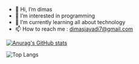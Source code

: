 - 👋 Hi, I’m dimas
- 👀 I’m interested in programming
- 🌱 I’m currently learning all about technology
- 📫 How to reach me : dimasjayadi7@gmail.com

[![Anurag's GitHub stats](https://github-readme-stats.vercel.app/api?username=dimasjayadi99)](https://github.com/dimasjayadi99/github-readme-stats)

![Top Langs](https://github-readme-stats.vercel.app/api/top-langs/?username=dimasjayadi99&hide_progress=true)
